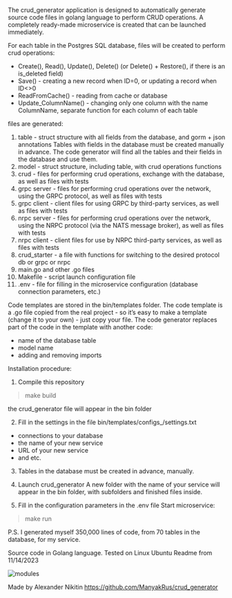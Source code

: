 The crud_generator application is designed to automatically generate source code files
in golang language to perform CRUD operations.
A completely ready-made microservice is created that can be launched immediately.

For each table in the Postgres SQL database, files will be created to perform crud operations:
- Create(), Read(), Update(), Delete() (or Delete() + Restore(), if there is an is_deleted field)
- Save() - creating a new record when ID=0, or updating a record when ID<>0
- ReadFromCache() - reading from cache or database
- Update_ColumnName() - changing only one column with the name ColumnName,
separate function for each column of each table

files are generated:
1. table - struct structure with all fields from the database, and gorm + json annotations
   Tables with fields in the database must be created manually in advance.
   The code generator will find all the tables and their fields in the database and use them.
2. model - struct structure, including table, with crud operations functions
2. crud - files for performing crud operations, exchange with the database,
   as well as files with tests
3. grpc server - files for performing crud operations over the network, using the GRPC protocol,
   as well as files with tests
4. grpc client - client files for using GRPC by third-party services,
   as well as files with tests
5. nrpc server - files for performing crud operations over the network, using the NRPC protocol (via the NATS message broker),
   as well as files with tests
6. nrpc client - client files for use by NRPC third-party services,
   as well as files with tests
7. crud_starter - a file with functions for switching to the desired protocol db or grpc or nrpc
8. main.go and other .go files
9. Makefile - script launch configuration file
10. .env - file for filling in the microservice configuration (database connection parameters, etc.)


Code templates are stored in the bin/templates folder.
The code template is a .go file copied from the real project -
so it’s easy to make a template (change it to your own) - just copy your file.
The code generator replaces part of the code in the template with another code:
- name of the database table
- model name
- adding and removing imports

Installation procedure:
1. Compile this repository
>make build
>
the crud_generator file will appear in the bin folder

2. Fill in the settings in the file bin/templates/configs_/settings.txt
- connections to your database
- the name of your new service
- URL of your new service
- and etc.

3. Tables in the database must be created in advance, manually.

4. Launch crud_generator
A new folder with the name of your service will appear in the bin folder,
with subfolders and finished files inside.

5. Fill in the configuration parameters in the .env file
Start microservice:
>make run
>



P.S.
I generated myself 350,000 lines of code, from 70 tables in the database, for my service.


Source code in Golang language.
Tested on Linux Ubuntu
Readme from 11/14/2023

![modules](https://github.com/ManyakRus/crud_generator/assets/30662875/304a41fa-a84c-40c4-9566-e5d65a381175)


Made by Alexander Nikitin
https://github.com/ManyakRus/crud_generator
